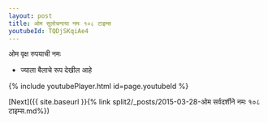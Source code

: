 ```yaml
---
layout: post
title: ओम सुलोचनाया नमः १०८ टाइम्स
youtubeId: TQDjSKqiAe4
---
```

 
 
 ओम वृक्ष रुपयाची नमः  
 
 -  ज्याला बैलाचे रूप देखील आहे 
 
  
 
  
 
 
 
 
 
 


{% include youtubePlayer.html id=page.youtubeId %}
 
[Next]({{ site.baseurl }}{% link  split2/_posts/2015-03-28-ओम सर्वदर्शीने नमः १०८ टाइम्स.md%})
 
